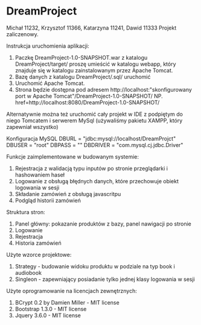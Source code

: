 # DreamProject
Michał 11232, Krzysztof 11366, Katarzyna 11241, Dawid 11333
Projekt zaliczenowy.

Instrukcja uruchomienia aplikacji:

1. Paczkę DreamProject-1.0-SNAPSHOT.war z katalogu DreamProject/target/ proszę umieścić w katalogu webapp, który znajduje się w katalogu zainstalowanym przez Apache Tomcat.
2. Bazę danych z katalogu DreamProject/.sql/ uruchomić
3. Uruchomić Apache Tomcat.
4. Strona będzie dostępna pod adresem http://localhost:"skonfigurowany port w Apache Tomcat"/DreamProject-1.0-SNAPSHOT/
   NP. href=http://localhost:8080/DreamProject-1.0-SNAPSHOT/

Alternatywnie można też uruchomić cały projekt w IDE z podpiętym do niego Tomcatem i serwerem MySql (używaliśmy pakietu XAMPP, który zapewniał wszystko)

Konfiguracja MySQL
DBURL = "jdbc:mysql://localhost/DreamProjct"
DBUSER = "root"
DBPASS = ""
DBDRIVER = "com.mysql.cj.jdbc.Driver"


Funkcje zaimplementowane w budowanym systemie:
1. Rejestracja z walidacją typu inputów po stronie przeglądarki i hashowaniem haseł
2. Logowanie z obsługą błędnych danych, które przechowuje obiekt logowania w sesji
3. Składanie zamówień z obsługą javascritpu
4. Podgląd historii zamówień

Struktura stron:
1. Panel główny: pokazanie produktów z bazy, panel nawigacji po stronie
2. Logowanie 
3. Rejestracja
4. Historia zamówień

Użyte wzorce projektowe:
1. Strategy - budowanie widoku produktu w podziale na typ book i audiobook
2. Singleon - zapewniający posiadanie tylko jednej klasy logowania w sesji

Użyte oprogramowanie na licencjach zewnętrznych:
1. BCrypt 0.2 by Damien Miller - MIT license
2. Bootstrap 1.3.0 - MIT license
3. Jquery 3.6.0 - MIT license